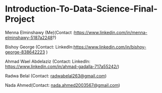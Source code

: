 # Introduction-To-Data-Science-Final-Project

Menna Elminshawy (Me)(Contact :https://www.linkedin.com/in/menna-elminshawy-5187a2248?)

Bishoy George (Contact: LinkedIn:https://www.linkedin.com/in/bishoy-george-838642223 )

Ahmad Wael Abdelaziz (Contact: LinkedIn: https://www.linkedin.com/in/ahmad-gadalla-717a55242/)

Radwa Belal (Contact: radwabelal263@gmail.com)

Nada Ahmed(Contact: nada.ahmed2003567@gmail.com)
